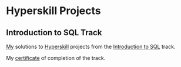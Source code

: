 # Hyperskill Projects

## Introduction to SQL Track

[My](https://hyperskill.org/profile/7889902) solutions to [Hyperskill](https://hyperskill.org) projects from the [Introduction to SQL](https://hyperskill.org/tracks/31) track.

My [certificate](https://hyperskill.org/certificates/8b5bf582-617d-495c-87cd-8b69eb367f34.pdf) of completion of the track.
